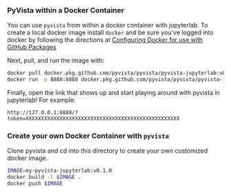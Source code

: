 ### PyVista within a Docker Container

You can use ``pyvista`` from within a docker container with jupyterlab.
To create a local docker image install ``docker`` and be sure you've logged into docker by following the directions at [Configuring Docker for use with GitHub Packages](https://docs.github.com/en/free-pro-team@latest/packages/using-github-packages-with-your-projects-ecosystem/configuring-docker-for-use-with-github-packages#authenticating-with-a-personal-access-token)

Next, pull, and run the image with:

```bash
docker pull docker.pkg.github.com/pyvista/pyvista/pyvista-jupyterlab:v0.27.0
docker run -p 8888:8888 docker.pkg.github.com/pyvista/pyvista/pyvista-jupyterlab:v0.27.0
```

Finally, open the link that shows up and start playing around with
pyvista in jupyterlab!  For example:

```
http://127.0.0.1:8888/?token=XXXXXXXXXXXXXXXXXXXXXXXXXXXXXXXXXXXXXXXXXXXXXXXXXX
```

### Create your own Docker Container with `pyvista`

Clone pyvista and cd into this directory to create your own customized docker image.

```bash
IMAGE=my-pyvista-jupyterlab:v0.1.0
docker build -t $IMAGE .
docker push $IMAGE
```
